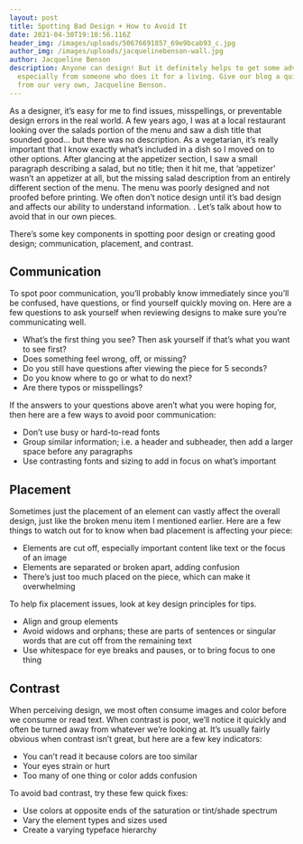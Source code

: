 ```yaml
---
layout: post
title: Spotting Bad Design + How to Avoid It
date: 2021-04-30T19:10:56.116Z
header_img: /images/uploads/50676691857_69e9bcab93_c.jpg
author_img: /images/uploads/jacquelinebenson-wall.jpg
author: Jacqueline Benson
description: Anyone can design! But it definitely helps to get some advice,
  especially from someone who does it for a living. Give our blog a quick read
  from our very own, Jacqueline Benson.
---
```





As a designer, it’s easy for me to find issues, misspellings, or preventable design errors in the real world. A few years ago, I was at a local restaurant looking over the salads portion of the menu and saw a dish title that sounded good… but there was no description. As a vegetarian, it’s really important that I know exactly what’s included in a dish so I moved on to other options. After glancing at the appetizer section, I saw a small paragraph describing a salad, but no title; then it hit me, that ‘appetizer’ wasn’t an appetizer at all, but the missing salad description from an entirely different section of the menu. The menu was poorly designed and not proofed before printing. We often don’t notice design until it’s bad design and affects our ability to understand information. . Let’s talk about how to avoid that in our own pieces. 



There’s some key components in spotting poor design or creating good design; communication, placement, and contrast.  



## Communication

To spot poor communication, you’ll probably know immediately since you’ll be confused, have questions, or find yourself quickly moving on. Here are a few questions to ask yourself when reviewing designs to make sure you’re communicating well. 

* What’s the first thing you see? Then ask yourself if that’s what you want to see first?
* Does something feel wrong, off, or missing?
* Do you still have questions after viewing the piece for 5 seconds?
* Do you know where to go or what to do next?
* Are there typos or misspellings?



If the answers to your questions above aren’t what you were hoping for, then here are a few ways to avoid poor communication: 

* Don’t use busy or hard-to-read fonts
* Group similar information; i.e. a header and subheader, then add a larger space before any paragraphs
* Use contrasting fonts and sizing to add in focus on what’s important



## Placement

Sometimes just the placement of an element can vastly affect the overall design, just like the broken menu item I mentioned earlier. Here are a few things to watch out for to know when bad placement is affecting your piece:

* Elements are cut off, especially important content like text or the focus of an image
* Elements are separated or broken apart, adding confusion
* There’s just too much placed on the piece, which can make it overwhelming



To help fix placement issues, look at key design principles for tips.

* Align and group elements
* Avoid widows and orphans; these are parts of sentences or singular words that are cut off from the remaining text 
* Use whitespace for eye breaks and pauses, or to bring focus to one thing



## Contrast

When perceiving design, we most often consume images and color before we consume or read text. When contrast is poor, we’ll notice it quickly and often be turned away from whatever we’re looking at. It’s usually fairly obvious when contrast isn’t great, but here are a few key indicators:

* You can’t read it because colors are too similar
* Your eyes strain or hurt 
* Too many of one thing or color adds confusion



To avoid bad contrast, try these few quick fixes:

* Use colors at opposite ends of the saturation or tint/shade spectrum
* Vary the element types and sizes used
* Create a varying typeface hierarchy
